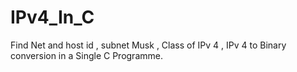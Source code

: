 # IPv4_In_C
Find Net  and host id , subnet Musk , Class of IPv 4 , IPv 4 to Binary conversion in a Single C Programme.
